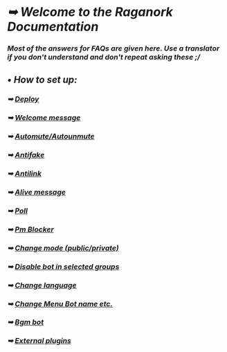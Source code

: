 # _➥ Welcome to the Raganork Documentation_
### _Most of the answers for FAQs are given here. Use a translator if you don't understand and don't repeat asking these ;/_
## _• How to set up:_
### _➥ [Deploy](https://github.com/souravkl11/raganork-md/wiki/Deploy)_
### _➥ [Welcome message](https://github.com/souravkl11/raganork-md/wiki/Welcome)_
### _➥ [Automute/Autounmute](https://github.com/souravkl11/raganork-md/wiki/Automute)_
### _➥ [Antifake](https://github.com/souravkl11/raganork-md/wiki/Antifake)_
### _➥ [Antilink](https://github.com/souravkl11/raganork-md/wiki/Antilink)_
### _➥ [Alive message](https://github.com/souravkl11/raganork-md/wiki/alive)_
### _➥ [Poll](https://github.com/souravkl11/raganork-md/wiki/poll)_
### _➥ [Pm Blocker](https://github.com/souravkl11/raganork-md/wiki/pmb)_
### _➥ [Change mode (public/private)](https://github.com/souravkl11/raganork-md/wiki/Change-mode)_
### _➥ [Disable bot in selected groups](https://github.com/souravkl11/raganork-md/wiki/Block-chat)_
### _➥ [Change language](https://github.com/souravkl11/raganork-md/wiki/Change-Language)_
### _➥ [Change Menu Bot name etc.](https://github.com/souravkl11/raganork-md/wiki/bot-info)_
### _➥ [Bgm bot](https://github.com/souravkl11/raganork-md/wiki/bgm)_
### _➥ [External plugins](https://github.com/souravkl11/raganork-md/wiki/External-plugins)_